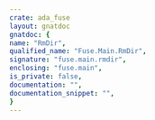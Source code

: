 ```yaml
---
crate: ada_fuse
layout: gnatdoc
gnatdoc: {
name: "RmDir",
qualified_name: "Fuse.Main.RmDir",
signature: "fuse.main.rmdir",
enclosing: "fuse.main",
is_private: false,
documentation: "",
documentation_snippet: "",
}
---
```

